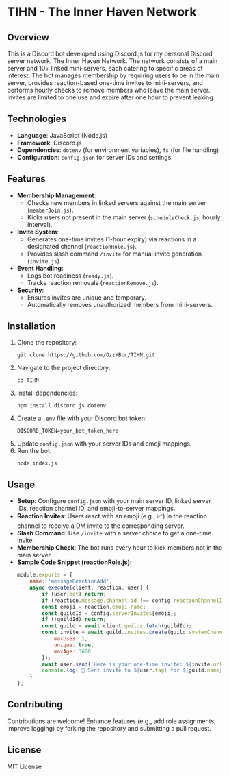 # TIHN - The Inner Haven Network

## Overview
This is a Discord bot developed using Discord.js for my personal Discord server network, The Inner Haven Network. The network consists of a main server and 10+ linked mini-servers, each catering to specific areas of interest. The bot manages membership by requiring users to be in the main server, provides reaction-based one-time invites to mini-servers, and performs hourly checks to remove members who leave the main server. Invites are limited to one use and expire after one hour to prevent leaking.

## Technologies
- **Language**: JavaScript (Node.js)
- **Framework**: Discord.js
- **Dependencies**: `dotenv` (for environment variables), `fs` (for file handling)
- **Configuration**: `config.json` for server IDs and settings

## Features
- **Membership Management**:
  - Checks new members in linked servers against the main server (`memberJoin.js`).
  - Kicks users not present in the main server (`scheduleCheck.js`, hourly interval).
- **Invite System**:
  - Generates one-time invites (1-hour expiry) via reactions in a designated channel (`reactionRole.js`).
  - Provides slash command `/invite` for manual invite generation (`invite.js`).
- **Event Handling**:
  - Logs bot readiness (`ready.js`).
  - Tracks reaction removals (`reactionRemove.js`).
- **Security**:
  - Ensures invites are unique and temporary.
  - Automatically removes unauthorized members from mini-servers.

## Installation
1. Clone the repository:
   ```
   git clone https://github.com/OzzYBcc/TIHN.git
   ```
2. Navigate to the project directory:
   ```
   cd TIHN
   ```
3. Install dependencies:
   ```
   npm install discord.js dotenv
   ```
4. Create a `.env` file with your Discord bot token:
   ```
   DISCORD_TOKEN=your_bot_token_here
   ```
5. Update `config.json` with your server IDs and emoji mappings.
6. Run the bot:
   ```
   node index.js
   ```

## Usage
- **Setup**: Configure `config.json` with your main server ID, linked server IDs, reaction channel ID, and emoji-to-server mappings.
- **Reaction Invites**: Users react with an emoji (e.g., 📈) in the reaction channel to receive a DM invite to the corresponding server.
- **Slash Command**: Use `/invite` with a server choice to get a one-time invite.
- **Membership Check**: The bot runs every hour to kick members not in the main server.
- **Sample Code Snippet (reactionRole.js)**:
  ```javascript
  module.exports = {
      name: 'messageReactionAdd',
      async execute(client, reaction, user) {
          if (user.bot) return;
          if (reaction.message.channel.id !== config.reactionChannelId) return;
          const emoji = reaction.emoji.name;
          const guildId = config.serverInvites[emoji];
          if (!guildId) return;
          const guild = await client.guilds.fetch(guildId);
          const invite = await guild.invites.create(guild.systemChannel || guild.channels.cache.first(), {
              maxUses: 1,
              unique: true,
              maxAge: 3600
          });
          await user.send(`Here is your one-time invite: ${invite.url}`);
          console.log(`📩 Sent invite to ${user.tag} for ${guild.name}`);
      }
  };
  ```

## Contributing
Contributions are welcome! Enhance features (e.g., add role assignments, improve logging) by forking the repository and submitting a pull request.

## License
MIT License